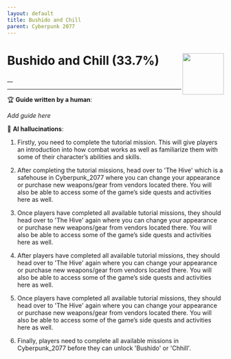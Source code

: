 ```yaml
---
layout: default
title: Bushido and Chill
parent: Cyberpunk 2077
---
```


# Bushido and Chill (33.7%) <img align="right" src="https://cdn.cloudflare.steamstatic.com/steamcommunity/public/images/apps/1091500/ddedbfc44a125a864027e504de48fde92751c7b1.jpg" width="96" height="96">

__

***

:trophy: **Guide written by a human**:

_Add guide here_

:robot: **AI hallucinations**:

1) Firstly, you need to complete the tutorial mission. This will give players an introduction into how combat works as well as familiarize them with some of their character’s abilities and skills. 

2) After completing the tutorial missions, head over to 'The Hive' which is a safehouse in Cyberpunk_2077 where you can change your appearance or purchase new weapons/gear from vendors located there. You will also be able to access some of the game’s side quests and activities here as well. 

3) Once players have completed all available tutorial missions, they should head over to 'The Hive' again where you can change your appearance or purchase new weapons/gear from vendors located there. You will also be able to access some of the game’s side quests and activities here as well. 

4) After players have completed all available tutorial missions, they should head over to 'The Hive' again where you can change your appearance or purchase new weapons/gear from vendors located there. You will also be able to access some of the game’s side quests and activities here as well. 

5) Once players have completed all available tutorial missions, they should head over to 'The Hive' again where you can change your appearance or purchase new weapons/gear from vendors located there. You will also be able to access some of the game’s side quests and activities here as well. 

6) Finally, players need to complete all available missions in Cyberpunk_2077 before they can unlock 'Bushido' or 'Chhill'.

